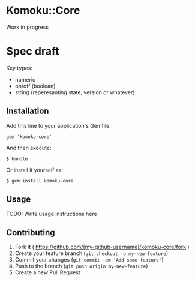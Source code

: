 # Komoku::Core

Work in progress

# Spec draft

Key types:

* numeric
* on/off (boolean)
* string (reperesanting state, version or whatever)

## Installation

Add this line to your application's Gemfile:

    gem 'komoku-core'

And then execute:

    $ bundle

Or install it yourself as:

    $ gem install komoku-core

## Usage

TODO: Write usage instructions here

## Contributing

1. Fork it ( https://github.com/[my-github-username]/komoku-core/fork )
2. Create your feature branch (`git checkout -b my-new-feature`)
3. Commit your changes (`git commit -am 'Add some feature'`)
4. Push to the branch (`git push origin my-new-feature`)
5. Create a new Pull Request
